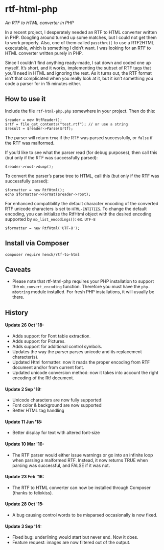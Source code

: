 # rtf-html-php

_An RTF to HTML converter in PHP_

In a recent project, I desperately needed an RTF to HTML converter written in PHP. Googling around turned up some matches, but I could not get them to work properly. Also, one of them called `passthru()` to use a RTF2HTML executable, which is something I didn’t want. I was looking for an RTF to HTML converter written purely in PHP.

Since I couldn’t find anything ready-made, I sat down and coded one up myself. It’s short, and it works, implementing the subset of RTF tags that you’ll need in HTML and ignoring the rest. As it turns out, the RTF format isn’t that complicated when you really look at it, but it isn’t something you code a parser for in 15 minutes either.

## How to use it

Include the file `rtf-html-php.php` somewhere in your project. Then do this:

    $reader = new RtfReader();
    $rtf = file_get_contents("test.rtf"); // or use a string
    $result = $reader->Parse($rtf);
    
The parser will return `true` if the RTF was parsed successfully, or `false` if the RTF was malformed.

If you’d like to see what the parser read (for debug purposes), then call this (but only if the RTF was successfully parsed):

    $reader->root->dump();

To convert the parser’s parse tree to HTML, call this (but only if the RTF was successfully parsed):

    $formatter = new RtfHtml();
    echo $formatter->Format($reader->root);

For enhanced compatibility the default character encoding of the converted RTF unicode characters is set to `HTML-ENTITIES`. To change the default encoding, you can initialize the RtfHtml object with the desired encoding supported by `mb_list_encodings()`: ex. `UTF-8`

    $formatter = new RtfHtml('UTF-8');

## Install via Composer

```
composer require henck/rtf-to-html
```

## Caveats

* Please note that rtf-html-php requires your PHP installation to support the `mb_convert_encoding` function. Therefore you must have the `php-mbstring` module installed. For fresh PHP installations, it will usually be there.


## History

#### Update 26 Oct '18:

* Adds support for Font table extraction.
* Adds support for Pictures.
* Adds support for additional control symbols.
* Updates the way the parser parses unicode and its replacement character(s).
* Updated Html formatter: now it reads the proper encoding from RTF document and/or from current font.
* Updated unicode conversion method: now it takes into account the right encoding of the Rtf document.

#### Update 2 Sep '18:

* Unicode characters are now fully supported
* Font color & background are now supported
* Better HTML tag handling

#### Update 11 Jun '18:

* Better display for text with altered font-size 

#### Update 10 Mar '16:

* The RTF parser would either issue warnings or go into an infinite loop when parsing a malformed RTF. Instead, it now returns TRUE when parsing was successful, and FALSE if it was not.

#### Update 23 Feb '16:

* The RTF to HTML converter can now be installed through Composer (thanks to felixkiss).

#### Update 28 Oct '15:

* A bug causing control words to be misparsed occasionally is now fixed.

#### Update 3 Sep ’14:

* Fixed bug: underlining would start but never end. Now it does.
* Feature request: images are now filtered out of the output.
